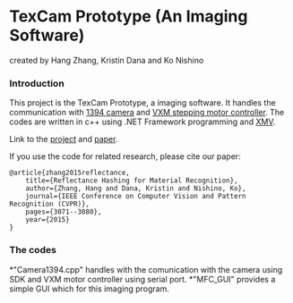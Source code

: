 # TexCam Prototype (An Imaging Software)
created by Hang Zhang, Kristin Dana and Ko Nishino

### Introduction

This project is the TexCam Prototype, a imaging software. It handles the communication with [1394 camera](http://www.cs.cmu.edu/~iwan/1394/) and [VXM stepping motor controller](http://www.velmex.com/products/controls/vxm_controller.html). The codes are written in c++ using .NET Framework programming and [XMV](https://github.com/zhanghang1989/XMV). 

Link to the [project](http://www.hangzh.com/Reflectance.html) and [paper](http://www.cv-foundation.org/openaccess/content_cvpr_2015/papers/Zhang_Reflectance_Hashing_for_2015_CVPR_paper.pdf). 

If you use the code for related research, please cite our paper:

    @article{zhang2015reflectance,
        title={Reflectance Hashing for Material Recognition},
        author={Zhang, Hang and Dana, Kristin and Nishino, Ko},
        journal={IEEE Conference on Computer Vision and Pattern Recognition (CVPR)},
        pages={3071--3080},
        year={2015}
    }
    
### The codes

*"Camera1394.cpp" handles with the comunication with the camera using SDK and VXM motor controller using serial port. 
*"MFC_GUI" provides a simple GUI which for this imaging program. 
